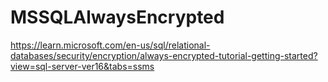 # MSSQLAlwaysEncrypted
https://learn.microsoft.com/en-us/sql/relational-databases/security/encryption/always-encrypted-tutorial-getting-started?view=sql-server-ver16&tabs=ssms
